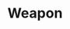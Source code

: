 ---
layout: prefab
title: Weapon
data_file: Weapon
parent: Prefabs
nav_exclude: true
search_exclude: false
---